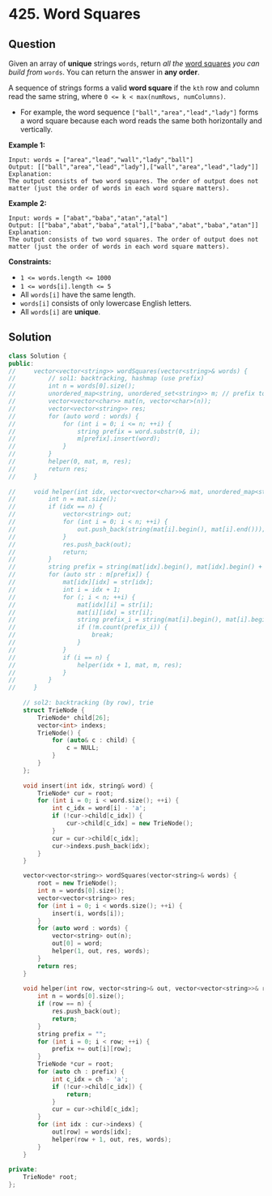 # 425. Word Squares

## Question

Given an array of **unique** strings `words`, return _all the_ [word squares](https://en.wikipedia.org/wiki/Word_square) _you can build from_ `words`. You can return the answer in **any order**.

A sequence of strings forms a valid **word square** if the `kth` row and column read the same string, where `0 <= k < max(numRows, numColumns)`.

* For example, the word sequence `["ball","area","lead","lady"]` forms a word square because each word reads the same both horizontally and vertically.

**Example 1:**

```text
Input: words = ["area","lead","wall","lady","ball"]
Output: [["ball","area","lead","lady"],["wall","area","lead","lady"]]
Explanation:
The output consists of two word squares. The order of output does not matter (just the order of words in each word square matters).
```

**Example 2:**

```text
Input: words = ["abat","baba","atan","atal"]
Output: [["baba","abat","baba","atal"],["baba","abat","baba","atan"]]
Explanation:
The output consists of two word squares. The order of output does not matter (just the order of words in each word square matters).
```

**Constraints:**

* `1 <= words.length <= 1000`
* `1 <= words[i].length <= 5`
* All `words[i]` have the same length.
* `words[i]` consists of only lowercase English letters.
* All `words[i]` are **unique**.

## Solution

```cpp
class Solution {
public:
//     vector<vector<string>> wordSquares(vector<string>& words) {
//         // sol1: backtracking, hashmap (use prefix)
//         int n = words[0].size();
//         unordered_map<string, unordered_set<string>> m; // prefix to words
//         vector<vector<char>> mat(n, vector<char>(n));
//         vector<vector<string>> res;
//         for (auto word : words) {
//             for (int i = 0; i <= n; ++i) {
//                 string prefix = word.substr(0, i);
//                 m[prefix].insert(word);
//             }
//         }
//         helper(0, mat, m, res);
//         return res;
//     }
    
//     void helper(int idx, vector<vector<char>>& mat, unordered_map<string, unordered_set<string>>& m, vector<vector<string>>& res) {
//         int n = mat.size();
//         if (idx == n) {
//             vector<string> out;
//             for (int i = 0; i < n; ++i) {
//                 out.push_back(string(mat[i].begin(), mat[i].end()));
//             }
//             res.push_back(out);
//             return;
//         }
//         string prefix = string(mat[idx].begin(), mat[idx].begin() + idx);
//         for (auto str : m[prefix]) {
//             mat[idx][idx] = str[idx];
//             int i = idx + 1;
//             for (; i < n; ++i) {
//                 mat[idx][i] = str[i];
//                 mat[i][idx] = str[i];
//                 string prefix_i = string(mat[i].begin(), mat[i].begin() + idx + 1);
//                 if (!m.count(prefix_i)) {
//                     break;
//                 }
//             }
//             if (i == n) {
//                 helper(idx + 1, mat, m, res);
//             }
//         }
//     }
        
    // sol2: backtracking (by row), trie
    struct TrieNode {
        TrieNode* child[26];
        vector<int> indexs;
        TrieNode() {
            for (auto& c : child) {
                c = NULL;
            }
        }
    };
    
    void insert(int idx, string& word) {
        TrieNode* cur = root;
        for (int i = 0; i < word.size(); ++i) {
            int c_idx = word[i] - 'a';
            if (!cur->child[c_idx]) {
                cur->child[c_idx] = new TrieNode();
            }
            cur = cur->child[c_idx];
            cur->indexs.push_back(idx);
        }
    }

    vector<vector<string>> wordSquares(vector<string>& words) {
        root = new TrieNode();
        int n = words[0].size();
        vector<vector<string>> res;
        for (int i = 0; i < words.size(); ++i) {
            insert(i, words[i]);
        }
        for (auto word : words) {
            vector<string> out(n);
            out[0] = word;
            helper(1, out, res, words);
        }
        return res;
    }
    
    void helper(int row, vector<string>& out, vector<vector<string>>& res, vector<string>& words) {
        int n = words[0].size();
        if (row == n) {
            res.push_back(out);
            return;
        }
        string prefix = "";
        for (int i = 0; i < row; ++i) {
            prefix += out[i][row];
        }
        TrieNode *cur = root;
        for (auto ch : prefix) {
            int c_idx = ch - 'a';
            if (!cur->child[c_idx]) {
                return;
            }
            cur = cur->child[c_idx];
        }
        for (int idx : cur->indexs) {
            out[row] = words[idx];
            helper(row + 1, out, res, words);
        }
    }
    
private:
    TrieNode* root;
};
```

